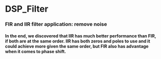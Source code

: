 # DSP_Filter

### FIR and IIR filter application: remove noise
#### In the end, we discovered that IIR has much better performance than FIR, if both are at the same order. IIR has both zeros and poles to use and it could achieve more given the same order, but FIR also has advantage when it comes to phase shift.